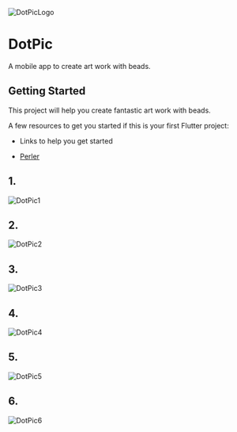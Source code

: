 ![DotPicLogo](https://user-images.githubusercontent.com/6200008/191374699-efd5311c-1ed0-42ea-bab7-0bfd90958bc7.png)
# DotPic

A mobile app to create art work with beads.

## Getting Started

This project will help you create fantastic art work with beads.

A few resources to get you started if this is your first Flutter project:

- Links to help you get started
  
- [Perler](https://www.perler.com)

## 1.
![DotPic1](https://user-images.githubusercontent.com/6200008/191374775-18a93d63-ca05-4cc3-961b-0fb6a29f1c97.png)

## 2.
![DotPic2](https://user-images.githubusercontent.com/6200008/191374773-91f92d5e-a1fe-424d-94f6-707ecfa1737e.png)

## 3.
![DotPic3](https://user-images.githubusercontent.com/6200008/191374783-0911997a-4323-485d-b18e-1e0f5ab41956.png)

## 4.
![DotPic4](https://user-images.githubusercontent.com/6200008/191374778-5c484fc5-cb26-4ae1-8139-f734a2942467.png)

## 5.
![DotPic5](https://user-images.githubusercontent.com/6200008/191374781-a325b130-75e4-4aa1-9344-b74b54cdfc2b.png)

## 6.
![DotPic6](https://user-images.githubusercontent.com/6200008/191374776-9e65589d-5303-4891-bde5-35a8e721a9f0.png)

